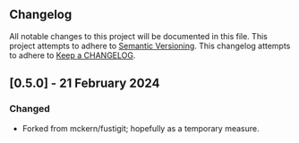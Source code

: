 ## Changelog
All notable changes to this project will be documented in this file.
This project attempts to adhere to [Semantic Versioning](http://semver.org/).
This changelog attempts to adhere to [Keep a CHANGELOG](http://keepachangelog.com/).

## [0.5.0] - 21 February 2024
### Changed
- Forked from mckern/fustigit; hopefully as a temporary measure.
